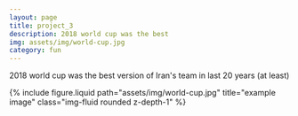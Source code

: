 ```yaml
---
layout: page
title: project_3
description: 2018 world cup was the best
img: assets/img/world-cup.jpg
category: fun
---
```

2018 world cup was the best version of Iran's team in last 20 years (at least)
<div class="row">
    <div class="col-sm mt-3 mt-md-0">
        {% include figure.liquid path="assets/img/world-cup.jpg" title="example image" class="img-fluid rounded z-depth-1" %}
    </div>
</div>
